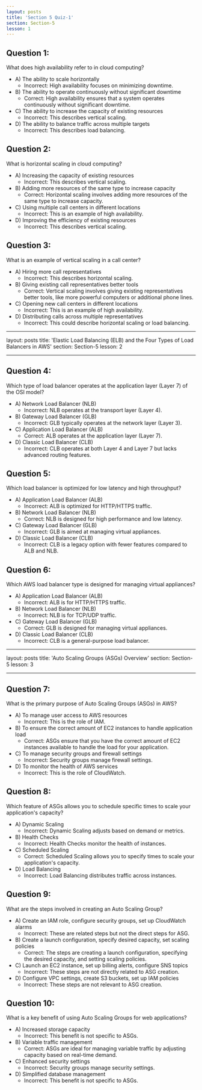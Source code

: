 ```yaml
---
layout: posts
title: 'Section 5 Quiz-1'
section: Section-5
lesson: 1
---
```


<!-- Content Covered Lesson-1 of Section-5 -->

## Question 1:

What does high availability refer to in cloud computing?

- A) The ability to scale horizontally
  - Incorrect: High availability focuses on minimizing downtime.
- B) The ability to operate continuously without significant downtime
  - Correct: High availability ensures that a system operates continuously without significant downtime.
- C) The ability to increase the capacity of existing resources
  - Incorrect: This describes vertical scaling.
- D) The ability to balance traffic across multiple targets
  - Incorrect: This describes load balancing.

<!-- pagebreak -->

## Question 2:

What is horizontal scaling in cloud computing?

- A) Increasing the capacity of existing resources
  - Incorrect: This describes vertical scaling.
- B) Adding more resources of the same type to increase capacity
  - Correct: Horizontal scaling involves adding more resources of the same type to increase capacity.
- C) Using multiple call centers in different locations
  - Incorrect: This is an example of high availability.
- D) Improving the efficiency of existing resources
  - Incorrect: This describes vertical scaling.

<!-- pagebreak -->

## Question 3:

What is an example of vertical scaling in a call center?

- A) Hiring more call representatives
  - Incorrect: This describes horizontal scaling.
- B) Giving existing call representatives better tools
  - Correct: Vertical scaling involves giving existing representatives better tools, like more powerful computers or additional phone lines.
- C) Opening new call centers in different locations
  - Incorrect: This is an example of high availability.
- D) Distributing calls across multiple representatives
  - Incorrect: This could describe horizontal scaling or load balancing.

---

layout: posts
title: 'Elastic Load Balancing (ELB) and the Four Types of Load Balancers in AWS'
section: Section-5
lesson: 2

---

<!-- Content Covered Lesson-2 of Section-5 -->

## Question 4:

Which type of load balancer operates at the application layer (Layer 7) of the OSI model?

- A) Network Load Balancer (NLB)
  - Incorrect: NLB operates at the transport layer (Layer 4).
- B) Gateway Load Balancer (GLB)
  - Incorrect: GLB typically operates at the network layer (Layer 3).
- C) Application Load Balancer (ALB)
  - Correct: ALB operates at the application layer (Layer 7).
- D) Classic Load Balancer (CLB)
  - Incorrect: CLB operates at both Layer 4 and Layer 7 but lacks advanced routing features.

<!-- pagebreak -->

## Question 5:

Which load balancer is optimized for low latency and high throughput?

- A) Application Load Balancer (ALB)
  - Incorrect: ALB is optimized for HTTP/HTTPS traffic.
- B) Network Load Balancer (NLB)
  - Correct: NLB is designed for high performance and low latency.
- C) Gateway Load Balancer (GLB)
  - Incorrect: GLB is aimed at managing virtual appliances.
- D) Classic Load Balancer (CLB)
  - Incorrect: CLB is a legacy option with fewer features compared to ALB and NLB.

<!-- pagebreak -->

## Question 6:

Which AWS load balancer type is designed for managing virtual appliances?

- A) Application Load Balancer (ALB)
  - Incorrect: ALB is for HTTP/HTTPS traffic.
- B) Network Load Balancer (NLB)
  - Incorrect: NLB is for TCP/UDP traffic.
- C) Gateway Load Balancer (GLB)
  - Correct: GLB is designed for managing virtual appliances.
- D) Classic Load Balancer (CLB)
  - Incorrect: CLB is a general-purpose load balancer.

---

layout: posts
title: 'Auto Scaling Groups (ASGs) Overview'
section: Section-5
lesson: 3

---

<!-- Content Covered Lesson-3 of Section-5 -->

## Question 7:

What is the primary purpose of Auto Scaling Groups (ASGs) in AWS?

- A) To manage user access to AWS resources
  - Incorrect: This is the role of IAM.
- B) To ensure the correct amount of EC2 instances to handle application load
  - Correct: ASGs ensure that you have the correct amount of EC2 instances available to handle the load for your application.
- C) To manage security groups and firewall settings
  - Incorrect: Security groups manage firewall settings.
- D) To monitor the health of AWS services
  - Incorrect: This is the role of CloudWatch.

<!-- pagebreak -->

## Question 8:

Which feature of ASGs allows you to schedule specific times to scale your application's capacity?

- A) Dynamic Scaling
  - Incorrect: Dynamic Scaling adjusts based on demand or metrics.
- B) Health Checks
  - Incorrect: Health Checks monitor the health of instances.
- C) Scheduled Scaling
  - Correct: Scheduled Scaling allows you to specify times to scale your application's capacity.
- D) Load Balancing
  - Incorrect: Load Balancing distributes traffic across instances.

<!-- pagebreak -->

## Question 9:

What are the steps involved in creating an Auto Scaling Group?

- A) Create an IAM role, configure security groups, set up CloudWatch alarms
  - Incorrect: These are related steps but not the direct steps for ASG.
- B) Create a launch configuration, specify desired capacity, set scaling policies
  - Correct: The steps are creating a launch configuration, specifying the desired capacity, and setting scaling policies.
- C) Launch an EC2 instance, set up billing alerts, configure SNS topics
  - Incorrect: These steps are not directly related to ASG creation.
- D) Configure VPC settings, create S3 buckets, set up IAM policies
  - Incorrect: These steps are not relevant to ASG creation.

<!-- pagebreak -->

## Question 10:

What is a key benefit of using Auto Scaling Groups for web applications?

- A) Increased storage capacity
  - Incorrect: This benefit is not specific to ASGs.
- B) Variable traffic management
  - Correct: ASGs are ideal for managing variable traffic by adjusting capacity based on real-time demand.
- C) Enhanced security settings
  - Incorrect: Security groups manage security settings.
- D) Simplified database management
  - Incorrect: This benefit is not specific to ASGs.

